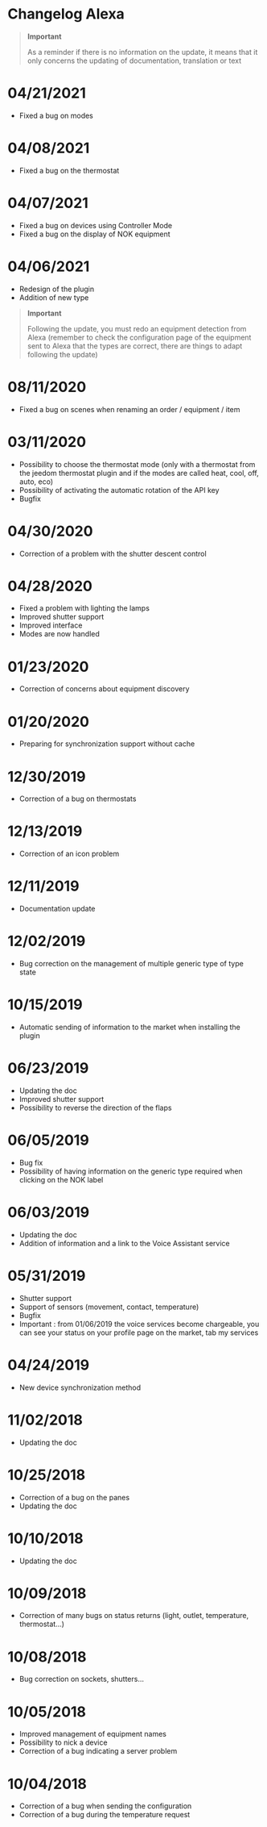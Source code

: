 # Changelog Alexa

>**Important**
>
>As a reminder if there is no information on the update, it means that it only concerns the updating of documentation, translation or text

# 04/21/2021

- Fixed a bug on modes

# 04/08/2021

- Fixed a bug on the thermostat

# 04/07/2021

- Fixed a bug on devices using Controller Mode 
- Fixed a bug on the display of NOK equipment

# 04/06/2021

- Redesign of the plugin
- Addition of new type

>**Important**
>
>Following the update, you must redo an equipment detection from Alexa (remember to check the configuration page of the equipment sent to Alexa that the types are correct, there are things to adapt following the update)


# 08/11/2020

- Fixed a bug on scenes when renaming an order / equipment / item

# 03/11/2020

- Possibility to choose the thermostat mode (only with a thermostat from the jeedom thermostat plugin and if the modes are called heat, cool, off, auto, eco)
- Possibility of activating the automatic rotation of the API key
- Bugfix

# 04/30/2020

- Correction of a problem with the shutter descent control

# 04/28/2020

- Fixed a problem with lighting the lamps
- Improved shutter support
- Improved interface
- Modes are now handled

# 01/23/2020

- Correction of concerns about equipment discovery

# 01/20/2020

- Preparing for synchronization support without cache

# 12/30/2019

- Correction of a bug on thermostats

# 12/13/2019

- Correction of an icon problem

# 12/11/2019

- Documentation update

# 12/02/2019

- Bug correction on the management of multiple generic type of type state

# 10/15/2019

- Automatic sending of information to the market when installing the plugin

# 06/23/2019

- Updating the doc
- Improved shutter support
- Possibility to reverse the direction of the flaps

# 06/05/2019

- Bug fix
- Possibility of having information on the generic type required when clicking on the NOK label

# 06/03/2019

- Updating the doc
- Addition of information and a link to the Voice Assistant service

# 05/31/2019

- Shutter support
- Support of sensors (movement, contact, temperature)
- Bugfix
- Important : from 01/06/2019 the voice services become chargeable, you can see your status on your profile page on the market, tab my services

# 04/24/2019

- New device synchronization method

# 11/02/2018

- Updating the doc

# 10/25/2018

- Correction of a bug on the panes
- Updating the doc

# 10/10/2018

- Updating the doc

# 10/09/2018

- Correction of many bugs on status returns (light, outlet, temperature, thermostat...)

# 10/08/2018

- Bug correction on sockets, shutters...

# 10/05/2018

- Improved management of equipment names
- Possibility to nick a device
- Correction of a bug indicating a server problem

# 10/04/2018

- Correction of a bug when sending the configuration
- Correction of a bug during the temperature request
